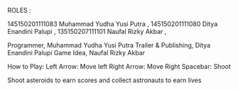 ROLES :

145150201111083 Muhammad Yudha Yusi Putra ,
145150201111080 Ditya Enandini Palupi ,
135150207111101 Naufal Rizky Akbar ,

Programmer, Muhammad Yudha Yusi Putra
Trailer & Publishing, Ditya Enandini Palupi
Game Idea, Naufal Rizky Akbar

How to Play:
Left Arrow: Move left
Right Arrow: Move Right
Spacebar: Shoot

Shoot asteroids to earn scores and collect astronauts to earn lives
